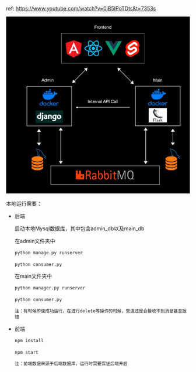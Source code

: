 ref: https://www.youtube.com/watch?v=0iB5IPoTDts&t=7353s

![image-20210113095541471](images/image-20210113095541471.png)

本地运行需要：

* 后端

  启动本地Mysql数据库，其中包含admin_db以及main_db

  在admin文件夹中

  ```
  python manage.py runserver
  
  python consumer.py
  ```

  在main文件夹中

  ```
  python manager.py runserver
  
  python consumer.py
  ```

  `注：有时候即使成功运行，在进行delete等操作的时候，管道还是会接收不到消息甚至报错`

* 前端

  ```
  npm install
  
  npm start
  ```

  `注：前端数据来源于后端数据库，运行时需要保证后端开启`